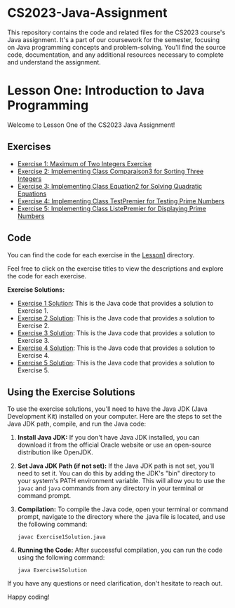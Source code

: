 # CS2023-Java-Assignment
This repository contains the code and related files for the CS2023 course's Java assignment. It's a part of our coursework for the semester, focusing on Java programming concepts and problem-solving. You'll find the source code, documentation, and any additional resources necessary to complete and understand the assignment. 

# Lesson One: Introduction to Java Programming

Welcome to Lesson One of the CS2023 Java Assignment!

## Exercises

- [Exercise 1: Maximum of Two Integers Exercise](Lesson1/Exercice1/Description.md)
- [Exercise 2: Implementing Class Comparaison3 for Sorting Three Integers](Lesson1/Exercice2/Description.md)
- [Exercise 3: Implementing Class Equation2 for Solving Quadratic Equations](Lesson1/Exercice3/Description.md)
- [Exercise 4: Implementing Class TestPremier for Testing Prime Numbers](Lesson1/Exercice4/Description.md)
- [Exercise 5: Implementing Class ListePremier for Displaying Prime Numbers](Lesson1/Exercice5/Description.md)

## Code

You can find the code for each exercise in the [Lesson1](Lesson1) directory.

Feel free to click on the exercise titles to view the descriptions and explore the code for each exercise.

**Exercise Solutions:**

- [Exercise 1 Solution](Lesson1/Exercice1/Comparaison2.java): This is the Java code that provides a solution to Exercise 1.
- [Exercise 2 Solution](Lesson1/Exercice2/Comparaison3.java): This is the Java code that provides a solution to Exercise 2.
- [Exercise 3 Solution](Lesson1/Exercice3/Equation2.java): This is the Java code that provides a solution to Exercise 3.
- [Exercise 4 Solution](Lesson1/Exercice4/TestPremier.java): This is the Java code that provides a solution to Exercise 4.
- [Exercise 5 Solution](Lesson1/Exercice5/ListePremier.java): This is the Java code that provides a solution to Exercise 5.

## Using the Exercise Solutions

To use the exercise solutions, you'll need to have the Java JDK (Java Development Kit) installed on your computer. Here are the steps to set the Java JDK path, compile, and run the Java code:

1. **Install Java JDK:** If you don't have Java JDK installed, you can download it from the official Oracle website or use an open-source distribution like OpenJDK.

2. **Set Java JDK Path (if not set):** If the Java JDK path is not set, you'll need to set it. You can do this by adding the JDK's "bin" directory to your system's PATH environment variable. This will allow you to use the `javac` and `java` commands from any directory in your terminal or command prompt.

3. **Compilation:** To compile the Java code, open your terminal or command prompt, navigate to the directory where the .java file is located, and use the following command:
   ```shell
   javac Exercise1Solution.java
   ```
4. **Running the Code:** After successful compilation, you can run the code using the following command:
    ```shell
    java Exercise1Solution
    ```

If you have any questions or need clarification, don't hesitate to reach out.

Happy coding!

